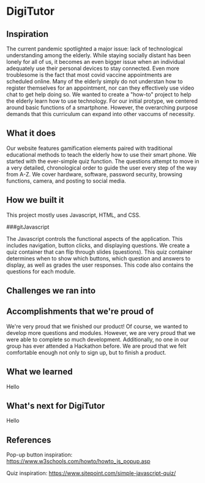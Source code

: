 # DigiTutor


## Inspiration
The current pandemic spotlighted a major issue: lack of technological understanding among the elderly. While staying socially distant has been lonely for all of us, it becomes an even bigger issue when an individual adequately use their personal devices to stay connected. Even more troublesome is the fact that most covid vaccine appointments are scheduled online. Many of the elderly simply do not understan how to register themselves for an appointment, nor can they effectively use video chat to get help doing so. We wanted to create a "how-to" project to help the elderly learn how to use technology. For our initial protype, we centered around basic functions of a smartphone. However, the overarching purpose demands that this curriculum can expand into other vaccums of necessity. 

## What it does
Our website features gamification elements paired with traditional educational methods to teach the elderly how to use their smart phone. We started with the ever-simple quiz function. The questions attempt to move in a very detailed, chronological order to guide the user every step of the way from A-Z. We cover hardware, software, password security, browsing functions, camera, and posting to social media.

## How we built it
This project mostly uses Javascript, HTML, and CSS. 

###gitJavascript

The Javascript controls the functional aspects of the 
application. This includes navigation, button clicks, 
and displaying questions. We create a quiz container 
that can flip through slides (questions). This quiz 
container determines when to show which buttons, 
which question and answers to display, as well as
grades the user responses.  This code also contains 
the questions for each module.

## Challenges we ran into

## Accomplishments that we're proud of
We're very proud that we finished our product! Of course, we wanted to develop more questions and modules. However, we are very proud that we were able to complete so much development. Additionally, no one in our group has ever attended a Hackathon before. We are proud that we felt comfortable enough not only to sign up, but to finish a product.

## What we learned
Hello
## What's next for DigiTutor
Hello

## References
Pop-up button inspiration: https://www.w3schools.com/howto/howto_js_popup.asp

Quiz inspiration: https://www.sitepoint.com/simple-javascript-quiz/

